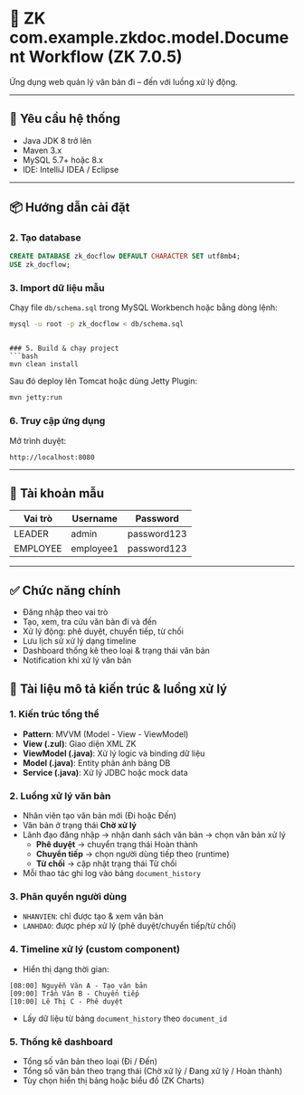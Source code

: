 # 📘 ZK com.example.zkdoc.model.Document Workflow (ZK 7.0.5)

Ứng dụng web quản lý văn bản đi – đến với luồng xử lý động.

---

## 🚀 Yêu cầu hệ thống

- Java JDK 8 trở lên
- Maven 3.x
- MySQL 5.7+ hoặc 8.x
- IDE: IntelliJ IDEA / Eclipse

---

## 📦 Hướng dẫn cài đặt

### 2. Tạo database

```sql
CREATE DATABASE zk_docflow DEFAULT CHARACTER SET utf8mb4;
USE zk_docflow;
```

### 3. Import dữ liệu mẫu

Chạy file `db/schema.sql` trong MySQL Workbench hoặc bằng dòng lệnh:

```bash
mysql -u root -p zk_docflow < db/schema.sql
```

````

### 5. Build & chạy project
```bash
mvn clean install
````

Sau đó deploy lên Tomcat hoặc dùng Jetty Plugin:

```bash
mvn jetty:run
```

### 6. Truy cập ứng dụng

Mở trình duyệt:

```
http://localhost:8080
```

---

## 🔐 Tài khoản mẫu

| Vai trò  | Username  | Password    |
| -------- | --------- | ----------- |
| LEADER   | admin     | password123 |
| EMPLOYEE | employee1 | password123 |

---

## ✅ Chức năng chính

- Đăng nhập theo vai trò
- Tạo, xem, tra cứu văn bản đi và đến
- Xử lý động: phê duyệt, chuyển tiếp, từ chối
- Lưu lịch sử xử lý dạng timeline
- Dashboard thống kê theo loại & trạng thái văn bản
- Notification khi xử lý văn bản

## 🧭 Tài liệu mô tả kiến trúc & luồng xử lý

### 1. Kiến trúc tổng thể

- **Pattern**: MVVM (Model - View - ViewModel)
- **View (.zul)**: Giao diện XML ZK
- **ViewModel (.java)**: Xử lý logic và binding dữ liệu
- **Model (.java)**: Entity phản ánh bảng DB
- **Service (.java)**: Xử lý JDBC hoặc mock data

### 2. Luồng xử lý văn bản

- Nhân viên tạo văn bản mới (Đi hoặc Đến)
- Văn bản ở trạng thái **Chờ xử lý**
- Lãnh đạo đăng nhập → nhận danh sách văn bản → chọn văn bản xử lý
  - **Phê duyệt** → chuyển trạng thái Hoàn thành
  - **Chuyển tiếp** → chọn người dùng tiếp theo (runtime)
  - **Từ chối** → cập nhật trạng thái Từ chối
- Mỗi thao tác ghi log vào bảng `document_history`

### 3. Phân quyền người dùng

- `NHANVIEN`: chỉ được tạo & xem văn bản
- `LANHDAO`: được phép xử lý (phê duyệt/chuyển tiếp/từ chối)

### 4. Timeline xử lý (custom component)

- Hiển thị dạng thời gian:

```
[08:00] Nguyễn Văn A - Tạo văn bản
[09:00] Trần Văn B - Chuyển tiếp
[10:00] Lê Thị C - Phê duyệt
```

- Lấy dữ liệu từ bảng `document_history` theo `document_id`

### 5. Thống kê dashboard

- Tổng số văn bản theo loại (Đi / Đến)
- Tổng số văn bản theo trạng thái (Chờ xử lý / Đang xử lý / Hoàn thành)
- Tùy chọn hiển thị bảng hoặc biểu đồ (ZK Charts)
